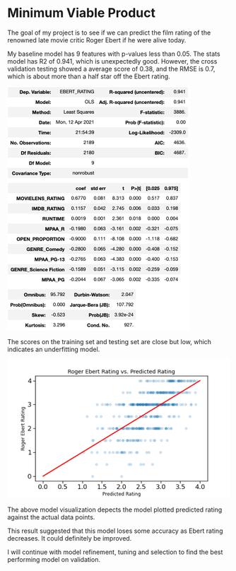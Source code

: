 # Minimum Viable Product

The goal of my project is to see if we can predict the film rating of the renowned late movie critic Roger Ebert if he were alive today.

My baseline model has 9 features with p-values less than 0.05. The stats model has R2 of 0.941, which is unexpectedly good. However, the cross validation testing showed a average score of 0.38, and the RMSE is 0.7, which is about more than a half star off the Ebert rating.

![](https://github.com/crystal-ctrl/regression_project/blob/b5794a651863d492eb039ab6401cc1fa7cd2981a/Image/baseline%20model%20stats.png)



The scores on the training set and testing set are close but low, which indicates an underfitting model.

![](/Image/baseline_comparison.png)

The above model visualization depects the model plotted predicted rating against the actual data points. 

This result suggested that this model loses some accuracy as Ebert rating decreases. It could definitely be improved.

I will continue with model refinement, tuning and selection to find the best performing model on validation.
